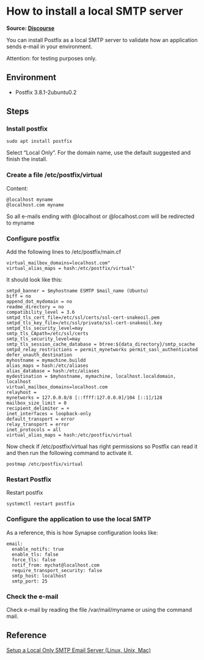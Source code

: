 # How to install a local SMTP server
**Source: [Discourse](https://discourse.canonical.com/t/how-to-install-a-local-smtp-server/3545)**

You can install Postfix as a local SMTP server to validate how an application sends e-mail in your environment.

Attention: for testing purposes only.

## Environment
* Postfix 3.8.1-2ubuntu0.2

## Steps
### Install postfix
```
sudo apt install postfix
```
Select “Local Only”. For the domain name, use the default suggested and finish the install.

### Create a file /etc/postfix/virtual
Content:
```
@localhost myname
@localhost.com myname
```
So all e-mails ending with @localhost or @localhost.com will be redirected to myname

### Configure postfix
Add the following lines to /etc/postfix/main.cf
```
virtual_mailbox_domains=localhost.com"
virtual_alias_maps = hash:/etc/postfix/virtual"
```
It should look like this:
```
smtpd_banner = $myhostname ESMTP $mail_name (Ubuntu)
biff = no
append_dot_mydomain = no
readme_directory = no
compatibility_level = 3.6
smtpd_tls_cert_file=/etc/ssl/certs/ssl-cert-snakeoil.pem
smtpd_tls_key_file=/etc/ssl/private/ssl-cert-snakeoil.key
smtpd_tls_security_level=may
smtp_tls_CApath=/etc/ssl/certs
smtp_tls_security_level=may
smtp_tls_session_cache_database = btree:${data_directory}/smtp_scache
smtpd_relay_restrictions = permit_mynetworks permit_sasl_authenticated defer_unauth_destination
myhostname = mymachine.buildd
alias_maps = hash:/etc/aliases
alias_database = hash:/etc/aliases
mydestination = $myhostname, mymachine, localhost.localdomain, localhost
virtual_mailbox_domains=localhost.com
relayhost = 
mynetworks = 127.0.0.0/8 [::ffff:127.0.0.0]/104 [::1]/128
mailbox_size_limit = 0
recipient_delimiter = +
inet_interfaces = loopback-only
default_transport = error
relay_transport = error
inet_protocols = all
virtual_alias_maps = hash:/etc/postfix/virtual
```
Now check if /etc/postfix/virtual has right permissions so Postfix can read it and then run the following command to activate it.

```
postmap /etc/postfix/virtual
```
### Restart Postfix
Restart postfix
```
systemctl restart postfix
```
### Configure the application to use the local SMTP
As a reference, this is how Synapse configuration looks like:

```
email:
  enable_notifs: true
  enable_tls: false
  force_tls: false
  notif_from: mychat@localhost.com
  require_transport_security: false
  smtp_host: localhost
  smtp_port: 25
```

### Check the e-mail
Check e-mail by reading the file /var/mail/myname or using the command mail.

## Reference
[Setup a Local Only SMTP Email Server (Linux, Unix, Mac)](https://gist.github.com/raelgc/6031274)


